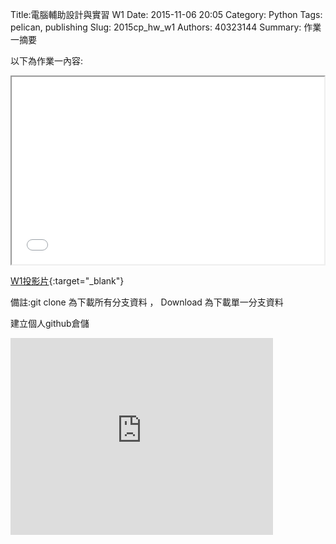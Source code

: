 Title:電腦輔助設計與實習  W1
Date: 2015-11-06 20:05
Category: Python
Tags: pelican, publishing
Slug: 2015cp_hw_w1
Authors: 40323144
Summary: 作業一摘要

以下為作業一內容:

<iframe src="40323144_cp_w1_p.html" width="500" height="300"></iframe>

[W1投影片](40323144_cp_w1_p.html){:target="_blank"}

備註:git clone 為下載所有分支資料 ， Download 為下載單一分支資料

建立個人github倉儲
<iframe width="420" height="315" src="https://www.youtube.com/embed/3CBYK--pwKU" frameborder="0" allowfullscreen></iframe>

